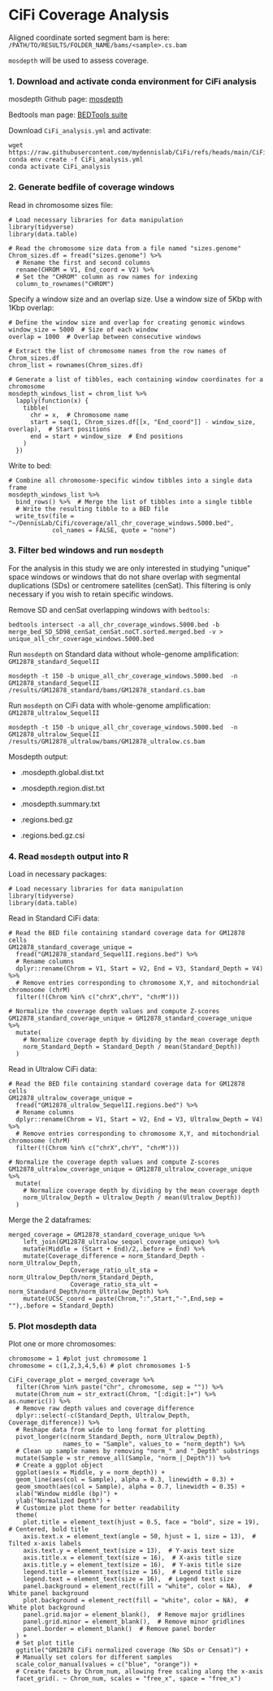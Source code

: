 # CiFi Coverage Analysis

Aligned coordinate sorted segment bam is here: `/PATH/TO/RESULTS/FOLDER_NAME/bams/<sample>.cs.bam`

`mosdepth` will be used to assess coverage.


### 1. Download and activate conda environment for CiFi analysis

mosdepth Github page: [mosdepth](https://github.com/brentp/mosdepth)

Bedtools man page: [BEDTools suite](https://bedtools.readthedocs.io/en/latest/content/bedtools-suite.html)

Download `CiFi_analysis.yml` and activate:

```         
wget https://raw.githubusercontent.com/mydennislab/CiFi/refs/heads/main/CiFi_analysis.yml
conda env create -f CiFi_analysis.yml
conda activate CiFi_analysis
```

### 2. Generate bedfile of coverage windows

Read in chromosome sizes file:

```{r}
# Load necessary libraries for data manipulation
library(tidyverse) 
library(data.table)

# Read the chromosome size data from a file named "sizes.genome"
Chrom_sizes.df = fread("sizes.genome") %>%
  # Rename the first and second columns
  rename(CHROM = V1, End_coord = V2) %>%
  # Set the "CHROM" column as row names for indexing
  column_to_rownames("CHROM")

```

Specify a window size and an overlap size. Use a window size of 5Kbp with 1Kbp overlap:

```{r}
# Define the window size and overlap for creating genomic windows
window_size = 5000  # Size of each window
overlap = 1000  # Overlap between consecutive windows

# Extract the list of chromosome names from the row names of Chrom_sizes.df
chrom_list = rownames(Chrom_sizes.df)

# Generate a list of tibbles, each containing window coordinates for a chromosome
mosdepth_windows_list = chrom_list %>%
  lapply(function(x) {  
    tibble(  
      chr = x,  # Chromosome name  
      start = seq(1, Chrom_sizes.df[[x, "End_coord"]] - window_size, overlap),  # Start positions  
      end = start + window_size  # End positions  
    )  
  })

```

Write to bed:

```{r}
# Combine all chromosome-specific window tibbles into a single data frame
mosdepth_windows_list %>%
  bind_rows() %>%  # Merge the list of tibbles into a single tibble
  # Write the resulting tibble to a BED file
  write_tsv(file = "~/DennisLab/Cifi/coverage/all_chr_coverage_windows.5000.bed", 
            col_names = FALSE, quote = "none")
```

### 3. Filter bed windows and run `mosdepth`

For the analysis in this study we are only interested in studying "unique" space windows or windows that do not share overlap with segmental duplications (SDs) or centromere satellites (cenSat). This filtering is only necessary if you wish to retain specific windows.

Remove SD and cenSat overlapping windows with `bedtools`:

```         
bedtools intersect -a all_chr_coverage_windows.5000.bed -b merge_bed_SD_SD98_cenSat_cenSat.noCT.sorted.merged.bed -v > unique_all_chr_coverage_windows.5000.bed
```

Run `mosdepth` on Standard data without whole-genome amplification: `GM12878_standard_SequelII`

```         
mosdepth -t 150 -b unique_all_chr_coverage_windows.5000.bed  -n GM12878_standard_SequelII /results/GM12878_standard/bams/GM12878_standard.cs.bam
```

Run `mosdepth` on CiFi data with whole-genome amplification: `GM12878_ultralow_SequelII`

```         
mosdepth -t 150 -b unique_all_chr_coverage_windows.5000.bed  -n GM12878_ultralow_SequelII /results/GM12878_ultralow/bams/GM12878_ultralow.cs.bam
```

Mosdepth output:

-   <name>.mosdepth.global.dist.txt

-   <name>.mosdepth.region.dist.txt

-   <name>.mosdepth.summary.txt

-   <name>.regions.bed.gz

-   <name>.regions.bed.gz.csi

### 4. Read `mosdepth` output into R

Load in necessary packages:

```{r}
# Load necessary libraries for data manipulation
library(tidyverse) 
library(data.table)
```

Read in Standard CiFi data:

```{r}
# Read the BED file containing standard coverage data for GM12878 cells
GM12878_standard_coverage_unique = 
  fread("GM12878_standard_SequelII.regions.bed") %>%
  # Rename columns
  dplyr::rename(Chrom = V1, Start = V2, End = V3, Standard_Depth = V4) %>%
  # Remove entries corresponding to chromosome X,Y, and mitochondrial chromosome (chrM)
  filter(!(Chrom %in% c("chrX",chrY", "chrM")))

# Normalize the coverage depth values and compute Z-scores
GM12878_standard_coverage_unique = GM12878_standard_coverage_unique %>%
  mutate(
    # Normalize coverage depth by dividing by the mean coverage depth
    norm_Standard_Depth = Standard_Depth / mean(Standard_Depth))
  )
```

Read in Ultralow CiFi data:

```{r}
# Read the BED file containing standard coverage data for GM12878 cells
GM12878_ultralow_coverage_unique = 
  fread("GM12878_ultralow_SequelII.regions.bed") %>%
  # Rename columns
  dplyr::rename(Chrom = V1, Start = V2, End = V3, Ultralow_Depth = V4) %>%
  # Remove entries corresponding to chromosome X,Y, and mitochondrial chromosome (chrM)
  filter(!(Chrom %in% c("chrX",chrY", "chrM")))

# Normalize the coverage depth values and compute Z-scores
GM12878_ultralow_coverage_unique = GM12878_ultralow_coverage_unique %>%
  mutate(
    # Normalize coverage depth by dividing by the mean coverage depth
    norm_Ultralow_Depth = Ultralow_Depth / mean(Ultralow_Depth))
  )
```

Merge the 2 dataframes:

```{r}
merged_coverage = GM12878_standard_coverage_unique %>%
	left_join(GM12878_ultralow_sequel_coverage_unique) %>%
	mutate(Middle = (Start + End)/2,.before = End) %>%
	mutate(Coverage_difference = norm_Standard_Depth - norm_Ultralow_Depth,
				 Coverage_ratio_ult_sta = norm_Ultralow_Depth/norm_Standard_Depth,
				 Coverage_ratio_sta_ult = norm_Standard_Depth/norm_Ultralow_Depth) %>%
	mutate(UCSC_coord = paste(Chrom,":",Start,"-",End,sep = ""),.before = Standard_Depth)
```

### 5. Plot mosdepth data

Plot one or more chromosomes:

```{r}
chromosome = 1 #plot just chromosome 1
chromosome = c(1,2,3,4,5,6) # plot chromosomes 1-5

CiFi_coverage_plot = merged_coverage %>%
  filter(Chrom %in% paste("chr", chromosome, sep = "")) %>%
  mutate(Chrom_num = str_extract(Chrom, "[:digit:]+") %>% as.numeric()) %>%
  # Remove raw depth values and coverage difference
  dplyr::select(-c(Standard_Depth, Ultralow_Depth, Coverage_difference)) %>%
  # Reshape data from wide to long format for plotting
  pivot_longer(c(norm_Standard_Depth, norm_Ultralow_Depth), 
               names_to = "Sample", values_to = "norm_depth") %>%
  # Clean up sample names by removing "norm_" and "_Depth" substrings
  mutate(Sample = str_remove_all(Sample, "norm_|_Depth")) %>%
  # Create a ggplot object
  ggplot(aes(x = Middle, y = norm_depth)) +
  geom_line(aes(col = Sample), alpha = 0.3, linewidth = 0.3) +
  geom_smooth(aes(col = Sample), alpha = 0.7, linewidth = 0.35) +
  xlab("Window middle (bp)") +
  ylab("Normalized Depth") +
  # Customize plot theme for better readability
  theme(
    plot.title = element_text(hjust = 0.5, face = "bold", size = 19),  # Centered, bold title
    axis.text.x = element_text(angle = 50, hjust = 1, size = 13),  # Tilted x-axis labels
    axis.text.y = element_text(size = 13),  # Y-axis text size
    axis.title.x = element_text(size = 16),  # X-axis title size
    axis.title.y = element_text(size = 16),  # Y-axis title size
    legend.title = element_text(size = 16),  # Legend title size
    legend.text = element_text(size = 16),  # Legend text size
    panel.background = element_rect(fill = "white", color = NA),  # White panel background
    plot.background = element_rect(fill = "white", color = NA),  # White plot background
    panel.grid.major = element_blank(),  # Remove major gridlines
    panel.grid.minor = element_blank(),  # Remove minor gridlines
    panel.border = element_blank()  # Remove panel border
  ) +
  # Set plot title
  ggtitle("GM12878 CiFi normalized coverage (No SDs or Censat)") +
  # Manually set colors for different samples
  scale_color_manual(values = c("blue", "orange")) +
  # Create facets by Chrom_num, allowing free scaling along the x-axis
  facet_grid(. ~ Chrom_num, scales = "free_x", space = "free_x")
```
